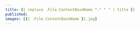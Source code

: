 ```yaml
---
title: {{ replace .File.ContentBaseName "-" " " | title }}
published:
images: [{{ .File.ContentBaseName }}.jpg]
---
```

